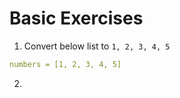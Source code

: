 # Basic Exercises

1. Convert below list to `1, 2, 3, 4, 5`
```yaml
numbers = [1, 2, 3, 4, 5]
```
2.  
